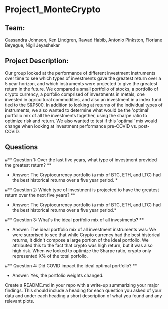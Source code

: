 # **Project1_MonteCrypto**

## Team: 
Cassandra Johnson, Ken Lindgren, Rawad Habib, Antonio Pinkston, Floriane Beyegue, Nigil Jeyashekar 

## Project Description: 
Our group looked at the performance of different investment instruments over time to see which types of investments gave the greatest return over a 5 year horizon, and which instruments were projected to give the greatest return in the future.  We compared a small portfolio of stocks, a portfolio of crypto currency, a porfolio comprised of investments in metals, one invested in agricultural commodities, and also an investment in a index fund tied to the S&P500.  In addition to looking at returns of the individual types of instruments, we also wanted to determine what would be the 'optimal' portfolio mix of all the investments together, using the sharpe ratio to optimize risk and return.  We also wanted to test if this 'optimal' mix would change when looking at investment performance pre-COVID vs. post-COVID.  


## Questions 

#** Question 1: Over the last five years, what type of investment provided the greatest return? **
* Answer: The Cryptocurrency portfolio (a mix of BTC, ETH, and LTC) had the best historical returns over a five year period. *




#** Question 2: Which type of investment is projected to have the greatest return over the next five years? **
* Answer: The Cryptocurrency portfolio (a mix of BTC, ETH, and LTC) had the best historical returns over a five year period.*



#** Question 3: What's the ideal portfolio mix of all investments? **
* Answer: The ideal portfolio mix of all investment instruments was: 
We were surprised to see that while Crypto currency had the best historical returns, it didn't compose a large portion of the ideal portfolio.  We attributed this to the fact that crypto was high return, but it was also high risk.  When we looked to optimize the Sharpe ratio, crypto only represented X% of the total porfolio. 



#** Question 4: Did COVID impact the ideal optimal portfolio? **
* Answer: Yes, the portfolio weights changed.  


 Create a README.md in your repo with a write-up summarizing your major findings. This should include a heading for each question you asked of your data and under each heading a short description of what you found and any relevant plots.
